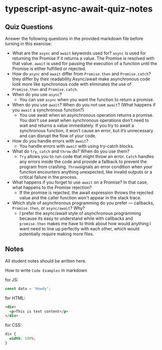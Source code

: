 # typescript-async-await-quiz-notes

## Quiz Questions

Answer the following questions in the provided markdown file before turning in this exercise:

- What are the `async` and `await` keywords used for?
  `async` is used for returning the Promise if it returns a value. The Promise is resolved with that value. `await` is used for pausing the execution of a function until the Promise is either fulfilled or rejected.
- How do `async` and `await` differ from `Promise.then` and `Promise.catch`?
  they differ by their readability.Async/await make asynchronous code look more like synchronous code with eliminates the use of `Promise.then` and `Promise.catch`.
- When do you use `async`?
  - You can use `async` when you want the function to return a promise.
- When do you use `await`? When do you _not_ use `await`? (What happens if you `await` a synchronous function?)
  - You use await when an asynchronous operation returns a promise. You don't use await when synchronous operations don't need to wait and returns a value immediately. If you try to await a synchronous function, it won’t cause an error, but it’s unnecessary and can disrupt the flow of your code.
- How do you handle errors with `await`?
  - You handle errors with `await` with using try-catch blocks.
- What do `try`, `catch` and `throw` do? When do you use them?
  - `Try` allows you to run code that might throw an error. `Catch` handles any errors inside the code and provide a fallback to prevent the program from crashing. `Throw`signals an error condition when your function encounters anything unexpected, like invalid outputs or a critical failure in the process.
- What happens if you forget to use `await` on a Promise? In that case, what happens to the Promise rejection?
  - If the promise is rejected, the await expression throws the rejected value and the caller function won't appear in the stack trace.
- Which style of asynchronous programming do you prefer — callbacks, `Promise.then`, or `async/await`? Why?
  - I prefer the async/await style of asynchronous programming because its easy to understand while with callbacks and `promise.then` makes me have to think about how would anything I want need to line up perfectly with each other, which would potentially require making more files.

## Notes

All student notes should be written here.

How to write `Code Examples` in markdown

for JS:

```javascript
const data = 'Howdy';
```

for HTML:

```html
<div>
  <p>This is text content</p>
</div>
```

for CSS:

```css
div {
  width: 100%;
}
```
